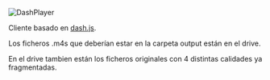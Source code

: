 ![DashPlayer](/img/logo.png)

Cliente basado en
[dash.js](https://github.com/Dash-Industry-Forum/dash.js/).

Los ficheros .m4s que deberían estar en la carpeta output están en el drive.

En el drive tambien están los ficheros originales con 4 distintas calidades ya fragmentadas.
